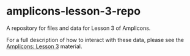 # amplicons-lesson-3-repo
A repository for files and data for Lesson 3 of Amplicons.  

For a full description of how to interact with these data, please see the [Amplicons: Lesson 3](https://github.com/biovcnet/topic-amplicons/blob/master/README.md#lesson-3) material.
